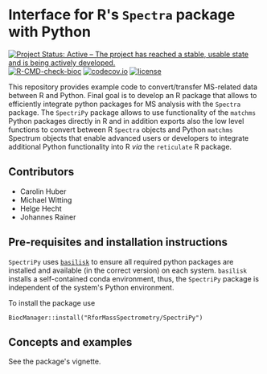 # Interface for R's `Spectra` package with Python

[![Project Status: Active – The project has reached a stable, usable state and is being actively developed.](https://www.repostatus.org/badges/latest/active.svg)](https://www.repostatus.org/#active)
[![R-CMD-check-bioc](https://github.com/RforMassSpectrometry/SpectriPy/workflows/R-CMD-check-bioc/badge.svg)](https://github.com/RforMassSpectrometry/SpectriPy/actions?query=workflow%3AR-CMD-check-bioc)
[![codecov.io](http://codecov.io/github/rformassspectrometry/SpectriPy/coverage.svg?branch=main)](http://codecov.io/github/rformassspectrometry/SpectriPy?branch=main)
[![license](https://img.shields.io/badge/license-Artistic--2.0-brightgreen.svg)](https://opensource.org/licenses/Artistic-2.0)

This repository provides example code to convert/transfer MS-related data
between R and Python. Final goal is to develop an R package that allows to
efficiently integrate python packages for MS analysis with the `Spectra`
package. The `SpectriPy` package allows to use functionality of the `matchms`
Python packages directly in R and in addition exports also the low level
functions to convert between R `Spectra` objects and Python `matchms` Spectrum
objects that enable advanced users or developers to integrate additional Python
functionality into R *via* the `reticulate` R package.

## Contributors

- Carolin Huber
- Michael Witting
- Helge Hecht
- Johannes Rainer


## Pre-requisites and installation instructions

`SpectriPy` uses [`basilisk`](https://bioconductor.org/packages/basilisk) to
ensure all required python packages are installed and available (in the correct
version) on each system. `basilisk` installs a self-contained conda environment,
thus, the `SpectriPy` package is independent of the system's Python environment.

To install the package use

```
BiocManager::install("RforMassSpectrometry/SpectriPy")
```

## Concepts and examples

See the package's vignette.
